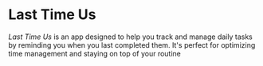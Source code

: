 # Last Time Us
*Last Time Us* is an app designed to help you track and manage daily tasks by reminding you when you last completed them. It's perfect for optimizing time management and staying on top of your routine

